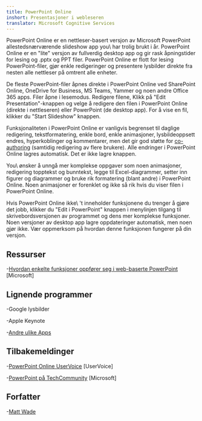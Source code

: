 ```yaml
---
title: PowerPoint Online
inshort: Presentasjoner i webleseren
translator: Microsoft Cognitive Services
---
```


PowerPoint Online er en nettleser-basert versjon av Microsoft PowerPoint
allestedsnærværende slideshow app you\ har trolig brukt i år.
PowerPoint Online er en \"lite\" versjon av fullverdig desktop app
og gir rask åpningstider for lesing og .pptx og PPT
filer. PowerPoint Online er flott for lesing PowerPoint-filer, gjør
enkle redigeringer og presentere lysbilder direkte fra nesten alle
nettleser på omtrent alle enheter.

De fleste PowerPoint-filer åpnes direkte i PowerPoint Online ved
SharePoint Online, OneDrive for Business, MS Teams, Yammer og noen
andre Office 365 apps. Filer åpne i lesemodus. Redigere filene,
Klikk på \"Edit Presentation\"-knappen og velge å redigere den
filen i PowerPoint Online (direkte i nettleseren) eller PowerPoint (de
desktop app). For å vise en fil, klikker du \"Start Slideshow\" knappen.

Funksjonaliteten i PowerPoint Online er vanligvis begrenset til daglige
redigering, tekstformatering, enkle bord, enkle animasjoner, lysbildeoppsett
endres, hyperkoblinger og kommentarer, men det gir god støtte
for [co-authoring](http://icsh.pt/CoAuthoring) (samtidig redigering av
flere brukere). Alle endringer i PowerPoint Online lagres
automatisk. Det er ikke lagre knappen.

You\ ønsker å unngå mer komplekse oppgaver som noen animasjoner, redigering
topptekst og bunntekst, legge til Excel-diagrammer, setter inn figurer og diagrammer
og bruke rik formatering (blant andre) i PowerPoint Online. Noen
animasjoner er forenklet og ikke så rik hvis du viser filen i
PowerPoint Online.

Hvis PowerPoint Online ikke\ 't inneholder funksjonene du trenger å gjøre det
jobb, klikker du \"Edit i PowerPoint\" knappen i menylinjen
tilgang til skrivebordsversjonen av programmet og dens mer komplekse funksjoner.
Noen versjoner av desktop app lagre oppdateringer automatisk, men noen gjør
ikke. Vær oppmerksom på hvordan denne funksjonen fungerer på din versjon.

Ressurser
---------

-[Hvordan enkelte funksjoner oppfører seg i web-baserte
    PowerPoint](https://support.office.com/en-us/article/How-certain-features-behave-in-web-based-PowerPoint-A931F0C8-1305-4428-8F7C-9CFA00EF28C5)
    \[Microsoft\]

Lignende programmer
--------------------

-Google lysbilder

-Apple Keynote

-[Andre ulike
    Apps](https://en.wikipedia.org/wiki/Presentation_program)

Tilbakemeldinger
---------

-[PowerPoint Online UserVoice](https://powerpoint.uservoice.com/forums/270149-powerpoint-online)
    \[UserVoice\]

-[PowerPoint på TechCommunity](https://techcommunity.microsoft.com/t5/PowerPoint-Office-Mix/ct-p/PowerPoint)
    \[Microsoft\]

Forfatter
---------

-[Matt Wade](https://www.linkedin.com/in/thatmattwade/)


